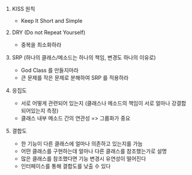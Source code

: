 1. KISS 원칙
   - Keep It Short and Simple
   
2. DRY (Do not Repeat Yourself)
    - 중복을 최소화하라
   
3. SRP (하나의 클래스/메소드는 하나의 책임, 변경도 하나의 이유로)
    - God Class 를 만들지마라
    - 큰 문제를 작은 문제로 분해하여 SRP 를 적용하라

4. 응집도
   - 서로 어떻게 관련되어 있는지 (클래스나 메소드의 책임이 서로 얼마나 강결합 되어있는지 측정)
   - 클래스 내부 메소드 간의 연관성 => 그룹화가 중요

5. 결합도
   - 한 기능이 다른 클래스에 얼마나 의존하고 있는지를 가늠
   - 어떤 클래스를 구현하는데 얼마나 다른 클래스를 참조했는가로 설명
   - 많은 클래스를 참조했다면 기능 변경시 유연성이 떨어진다
   - 인터페이스를 통해 결합도를 낮출 수 있다
